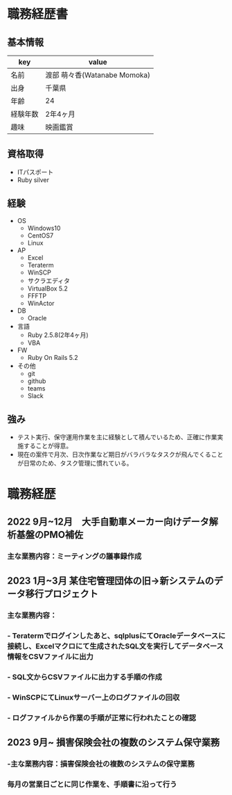 # 職務経歴書

## 基本情報

|key|value|
|--|--|
|名前|渡部 萌々香(Watanabe Momoka)|
|出身|千葉県|
|年齢|24|
|経験年数|2年4ヶ月|
|趣味|映画鑑賞|


## 資格取得
- ITパスポート
- Ruby silver

## 経験
- OS
  - Windows10
  - CentOS7
  - Linux
- AP
  - Excel
  - Teraterm
  - WinSCP
  - サクラエディタ
  - VirtualBox 5.2
  - FFFTP
  - WinActor
- DB
  - Oracle
- 言語
  - Ruby 2.5.8(2年4ヶ月)
  - VBA
- FW
  - Ruby On Rails 5.2
- その他
  - git
  - github
  - teams
  - Slack

## 強み
- テスト実行、保守運用作業を主に経験として積んでいるため、正確に作業実施することが得意。
- 現在の案件で月次、日次作業など期日がバラバラなタスクが飛んでくることが日常のため、タスク管理に慣れている。

# 職務経歴

## 
## 2022 9月~12月　大手自動車メーカー向けデータ解析基盤のPMO補佐
### 主な業務内容：ミーティングの議事録作成

## 2023 1月~3月 某住宅管理団体の旧→新システムのデータ移行プロジェクト
### 主な業務内容：
### - Teratermでログインしたあと、sqlplusにてOracleデータベースに接続し、Excelマクロにて生成されたSQL文を実行してデータベース情報をCSVファイルに出力
### - SQL文からCSVファイルに出力する手順の作成
### - WinSCPにてLinuxサーバー上のログファイルの回収
### - ログファイルから作業の手順が正常に行われたことの確認

## 2023 9月~ 損害保険会社の複数のシステム保守業務
### -主な業務内容：損害保険会社の複数のシステムの保守業務
### 毎月の営業日ごとに同じ作業を、手順書に沿って行う



 
